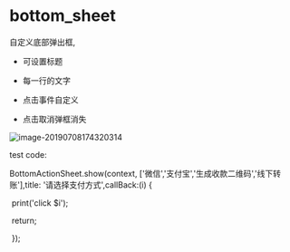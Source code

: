 # bottom_sheet
自定义底部弹出框,

- 可设置标题

- 每一行的文字

- 点击事件自定义

- 点击取消弹框消失

  

![image-20190708174320314](http://ww2.sinaimg.cn/large/006tNc79ly1g4skmiz9q9j30h40xotcr.jpg)

test code:

BottomActionSheet.show(context, ['微信','支付宝','生成收款二维码','线下转账'],title: '请选择支付方式',callBack:(i) {

​      print('click $i');

​      return;

​    });